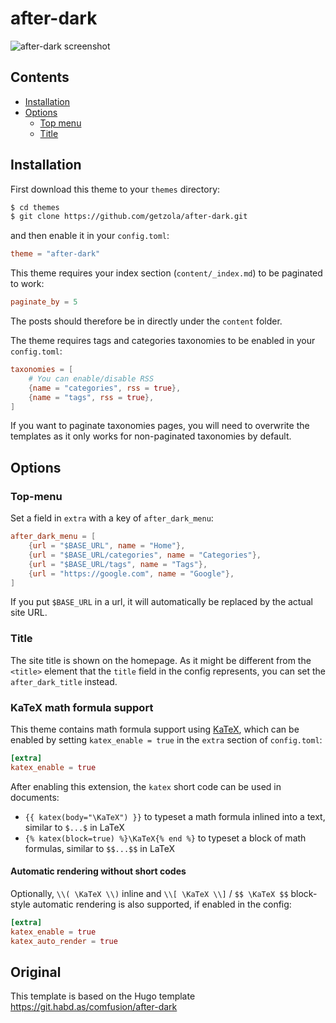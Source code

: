 # after-dark

![after-dark screenshot](https://github.com/getzola/after-dark/blob/master/screenshot.png?raw=true)

## Contents

- [Installation](#installation)
- [Options](#options)
  - [Top menu](#top-menu)
  - [Title](#title)

## Installation
First download this theme to your `themes` directory:

```bash
$ cd themes
$ git clone https://github.com/getzola/after-dark.git
```
and then enable it in your `config.toml`:

```toml
theme = "after-dark"
```

This theme requires your index section (`content/_index.md`) to be paginated to work:

```toml
paginate_by = 5
```

The posts should therefore be in directly under the `content` folder.

The theme requires tags and categories taxonomies to be enabled in your `config.toml`:

```toml
taxonomies = [
    # You can enable/disable RSS
    {name = "categories", rss = true},
    {name = "tags", rss = true},
]
```
If you want to paginate taxonomies pages, you will need to overwrite the templates
as it only works for non-paginated taxonomies by default.


## Options

### Top-menu
Set a field in `extra` with a key of `after_dark_menu`:

```toml
after_dark_menu = [
    {url = "$BASE_URL", name = "Home"},
    {url = "$BASE_URL/categories", name = "Categories"},
    {url = "$BASE_URL/tags", name = "Tags"},
    {url = "https://google.com", name = "Google"},
]
```

If you put `$BASE_URL` in a url, it will automatically be replaced by the actual
site URL.

### Title
The site title is shown on the homepage. As it might be different from the `<title>`
element that the `title` field in the config represents, you can set the `after_dark_title`
instead.

### KaTeX math formula support

This theme contains math formula support using [KaTeX](https://katex.org/),
which can be enabled by setting `katex_enable = true` in the `extra` section
of `config.toml`:

```toml
[extra]
katex_enable = true
```

After enabling this extension, the `katex` short code can be used in documents:
* `{{ katex(body="\KaTeX") }}` to typeset a math formula inlined into a text,
  similar to `$...$` in LaTeX
* `{% katex(block=true) %}\KaTeX{% end %}` to typeset a block of math formulas,
  similar to `$$...$$` in LaTeX

#### Automatic rendering without short codes

Optionally, `\\( \KaTeX \\)` inline and `\\[ \KaTeX \\]` / `$$ \KaTeX $$`
block-style automatic rendering is also supported, if enabled in the config:

```toml
[extra]
katex_enable = true
katex_auto_render = true
```

## Original
This template is based on the Hugo template https://git.habd.as/comfusion/after-dark
